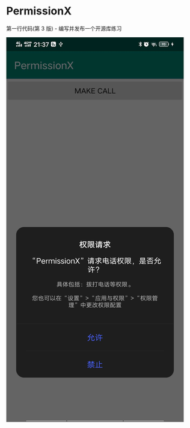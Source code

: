 # PermissionX
第一行代码(第 3 版) - 编写并发布一个开源库练习

![效果展示](https://github.com/feiyeyuanye/PermissionX/blob/master/img/WechatIMG1.jpeg)
